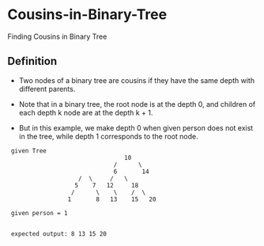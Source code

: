# Cousins-in-Binary-Tree
Finding Cousins in Binary Tree

## Definition
- Two nodes of a binary tree are cousins if they have the same depth with different parents.

- Note that in a binary tree, the root node is at the depth 0, and children of each depth k node are at the depth k + 1. 
- But in this example, we make depth 0 when given person does not exist in the tree, while depth 1 corresponds to the root node.

```
 given Tree
	 				             10
	 				          /      \
	 				          6       14
	                /  \     /   \
	               5    7   12     18
	              /      \    \    /  \
	             1       8   13    15   20
      
 given person = 1
      
      
 expected output: 8 13 15 20
```
